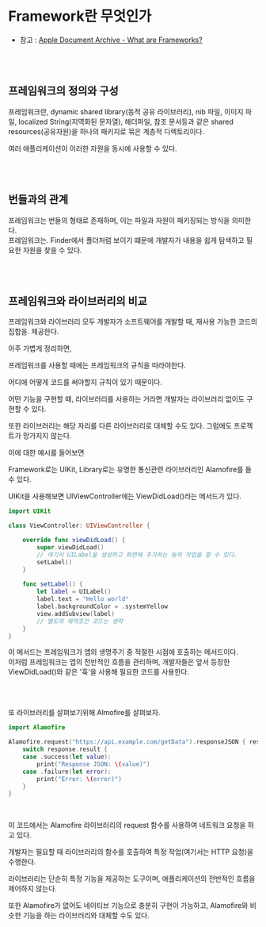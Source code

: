 # Framework란 무엇인가

- 참고 : [Apple Document Archive - What are Frameworks?](https://developer.apple.com/library/archive/documentation/MacOSX/Conceptual/BPFrameworks/Concepts/WhatAreFrameworks.html)


<br><br>

## 프레임워크의 정의와 구성

프레임워크란, dynamic shared library(동적 공유 라이브러리), nib 파일, 이미지 파일, localized String(지역화된 문자열), 헤더파일, 참조 문서등과 같은 shared resources(공유자원)을 하나의 패키지로 묶은 계층적 디렉토리이다.  

여러 애플리케이션이 이러한 자원을 동시에 사용할 수 있다.  

<br><br>

## 번들과의 관계
프레임워크는 번들의 형태로 존재하며, 이는 파일과 자원이 패키징되는 방식을 의미한다.  
프레임워크는. Finder에서 폴더처럼 보이기 떄문에 개발자가 내용을 쉽게 탐색하고 필요한 자원을 찾을 수 있다.  

<br><br>

## 프레임워크와 라이브러리의 비교


프레임워크와 라이브러리 모두 개발자가 소프트웨어를 개발할 때, 재사용 가능한 코드의 집합을. 제공한다.


아주 가볍게 정리하면, 

프레임워크를 사용할 때에는 프레임워크의 규칙을 따라야한다.  


어디에 어떻게 코드를 써야할지 규칙이 있기 때문이다.  

어떤 기능을 구현할 때, 라이브러리를 사용하는 거라면 개발자는 라이브러리 없이도 구현할 수 있다.  

또한 라이브러리는 해당 자리를 다른 라이브러리로 대체할 수도 있다.  그럼에도 프로젝트가 망가지지 않는다.  


이에 대한 예시를 들어보면

Framework로는 UIKit,  Library로는 유명한 통신관련 라이브러리인 Alamofire를 들 수 있다.  

UIKit을 사용해보면 UIViewController에는 ViewDidLoad()라는 메서드가 있다.  


```swift
import UIKit

class ViewController: UIViewController {

    override func viewDidLoad() {
        super.viewDidLoad()
        // 여기서 UILabel을 생성하고 화면에 추가하는 등의 작업을 할 수 있다.
        setLabel()
    }
    
    func setLabel() {
        let label = UILabel()
        label.text = "Hello world"
        label.backgroundColor = .systemYellow
        view.addSubview(label)
        // 별도의 제약조건 코드는 생략
    }
}
```

이 메서드는 프레임워크가 앱의 생명주기 중 적절한 시점에 호출하는 메서드이다.  
이처럼 프레임워크는 앱의 전반적인 흐름을 관리하며, 개발자들은 앞서 등장한 ViewDidLoad()와 같은 '훅'을 사용해 필요한 코드를 사용한다.  

<br><br>

또 라이브러리를 살펴보기위해 Almofire를 살펴보자.  

```swift
import Alamofire

Alamofire.request("https://api.example.com/getData").responseJSON { response in
    switch response.result {
    case .success(let value):
        print("Response JSON: \(value)")
    case .failure(let error):
        print("Error: \(error)")
    }
}
```

<br>

이 코드에서는 Alamofire 라이브러리의 request 함수를 사용하여 네트워크 요청을 하고 있다.  

개발자는 필요할 때 라이브러리의 함수를 호출하여 특정 작업(여기서는 HTTP 요청)을 수행한다. 

라이브러리는 단순히 특정 기능을 제공하는 도구이며, 애플리케이션의 전반적인 흐름을 제어하지 않는다.
   
또한 Alamofire가 없어도 네이티브 기능으로 충분히 구현이 가능하고, Alamofire와  비슷한 기능을 하는 라이브러리와 대체할 수도 있다.  



   
   

